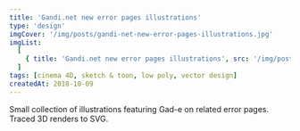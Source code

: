 ```yaml
---
title: 'Gandi.net new error pages illustrations'
type: 'design'
imgCover: '/img/posts/gandi-net-new-error-pages-illustrations.jpg'
imgList:
  [
    { title: 'Gandi.net new error pages illustrations', src: '/img/posts/gandi-net-new-error-pages-illustrations_1.jpg' },
  ]
tags: [cinema 4D, sketch & toon, low poly, vector design]
createdAt: 2018-10-09
---
```


Small collection of illustrations featuring Gad-e on related error pages. Traced 3D renders to SVG.